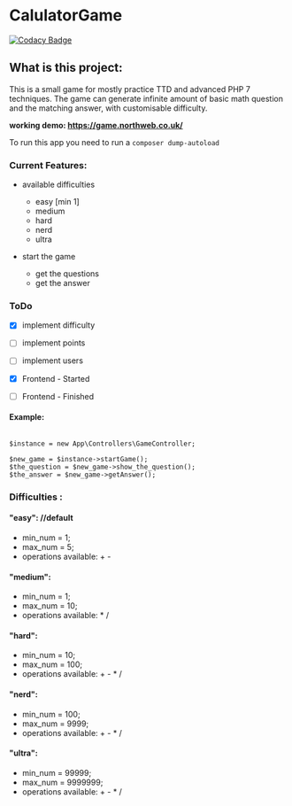 # CalulatorGame

[![Codacy Badge](https://api.codacy.com/project/badge/Grade/119da431f9af43c2b6ba9740d6f8756f)](https://app.codacy.com/app/gaboreszaki/CalulatorGame?utm_source=github.com&utm_medium=referral&utm_content=gaboreszaki/CalulatorGame&utm_campaign=badger)

## What is this project:
This is a small game for mostly practice TTD and advanced PHP 7 techniques.
The game can generate infinite amount of basic math question and the matching answer, with customisable difficulty.

**working demo: https://game.northweb.co.uk/**

To run this app you need to run a ` composer dump-autoload `


### Current Features:

* available difficulties
    - easy [min 1]
    - medium
    - hard
    - nerd
    - ultra

* start the game
    - get the questions
    - get the answer


### ToDo

- [x] implement difficulty
- [ ] implement points
- [ ] implement users
- [x] Frontend - Started
- [ ] Frontend - Finished


#### Example:

```

$instance = new App\Controllers\GameController;

$new_game = $instance->startGame();
$the_question = $new_game->show_the_question();
$the_answer = $new_game->getAnswer();

```

### Difficulties :
#### "easy":                        //default
- min_num = 1;
- max_num = 5;
- operations available: + -

#### "medium":
- min_num = 1;
- max_num = 10;
- operations available: * /

#### "hard":
- min_num = 10;
- max_num = 100;
- operations available: + - * /

#### "nerd":
- min_num = 100;
- max_num = 9999;
- operations available: + - * /

#### "ultra":
- min_num = 99999;
- max_num = 9999999;
- operations available: + - * /
